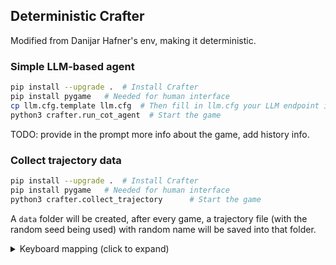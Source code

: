 ## Deterministic Crafter
Modified from Danijar Hafner's env, making it deterministic. 

### Simple LLM-based agent
```sh
pip install --upgrade .  # Install Crafter
pip install pygame   # Needed for human interface
cp llm.cfg.template llm.cfg  # Then fill in llm.cfg your LLM endpoint info; don't worry, there's a git ignore
python3 crafter.run_cot_agent  # Start the game
```
TODO: provide in the prompt more info about the game, add history info. 

### Collect trajectory data
```sh
pip install --upgrade .  # Install Crafter
pip install pygame   # Needed for human interface
python3 crafter.collect_trajectory      # Start the game
```
A `data` folder will be created, after every game, a trajectory file (with the random seed being used) with random name will be saved into that folder. 

<details>
<summary>Keyboard mapping (click to expand)</summary>

| Key | Action |
| :-: | :----- |
| WASD | Move around |
| SPACE| Collect material, drink from lake, hit creature |
| TAB | Sleep |
| T | Place a table |
| R | Place a rock |
| F | Place a furnace |
| P | Place a plant |
| 1 | Craft a wood pickaxe |
| 2 | Craft a stone pickaxe |
| 3 | Craft an iron pickaxe |
| 4 | Craft a wood sword |
| 5 | Craft a stone sword |
| 6 | Craft an iron sword |

</details>
